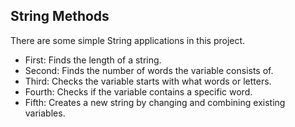 ## String Methods

There are some simple String applications in this project.

- First: Finds the length of a string.
- Second: Finds the number of words the variable consists of.
- Third: Checks the variable starts with what words or letters.
- Fourth: Checks if the variable contains a specific word.
- Fifth: Creates a new string by changing and combining existing variables.